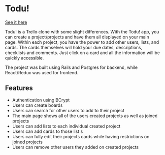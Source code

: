 # Todu!

[See it here](https://todu-now.herokuapp.com/)

Todu! is a Trello clone with some slight differences. With the Todu! app, you can create a project/projects and have them all displayed on your main page. Within each project, you have the power to add other users, lists, and cards. The cards themselves will hold your due dates, descriptions, checklists and comments. Just click on a card and all the information will be quickly accessible.

The project was built using Rails and Postgres for backend, while React/Redux was used for frontend.

## Features

* Authentication using BCrypt
* Users can create boards
* Users can search for other users to add to their project
* The main page shows all of the users created projects as well as joined projects
* Users can add lists to each individual created project
* Users can add cards to those list s
* Users can fully edit their projects cards while having restrictions on joined projects
* Users can remove other users they added on created projects

